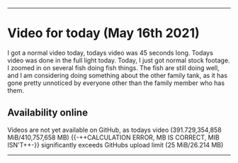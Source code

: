 
***

# Video for today (May 16th 2021)

I got a normal video today, todays video was 45 seconds long. Todays video was done in the full light today. Today, I just got normal stock footage. I zoomed in on several fish doing fish things. The fish are still doing well, and I am considering doing something about the other family tank, as it has gone pretty unnoticed by everyone other than the family member who has them.

## Availability online

Videos are not yet available on GitHub, as todays video (391.729,354,858 MiB/410,757,658 MB) {{-++CALCULATION ERROR, MB IS CORRECT, MIB ISN'T++-}} significantly exceeds GitHubs upload limit (25 MiB/26.214 MB)

***


